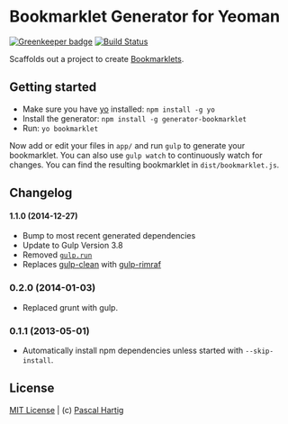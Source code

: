 # Bookmarklet Generator for Yeoman

[![Greenkeeper badge](https://badges.greenkeeper.io/passy/generator-bookmarklet.svg)](https://greenkeeper.io/)
[![Build Status](https://secure.travis-ci.org/passy/generator-bookmarklet.png?branch=master)](https://travis-ci.org/passy/generator-bookmarklet)

Scaffolds out a project to create
[Bookmarklets](http://en.wikipedia.org/wiki/Bookmarklet).

## Getting started
- Make sure you have [yo](https://github.com/yeoman/yo) installed:
    `npm install -g yo`
- Install the generator: `npm install -g generator-bookmarklet`
- Run: `yo bookmarklet`

Now add or edit your files in `app/` and run `gulp` to generate your
bookmarklet. You can also use `gulp watch` to continuously watch for changes.
You can find the resulting bookmarklet in `dist/bookmarklet.js`.

## Changelog

#### 1.1.0 (2014-12-27)

- Bump to most recent generated dependencies
- Update to Gulp Version 3.8
- Removed [`gulp.run`](https://github.com/gulpjs/gulp/issues/199)
- Replaces [gulp-clean](https://github.com/peter-vilja/gulp-clean) with [gulp-rimraf](https://github.com/robrich/gulp-rimraf)

### 0.2.0 (2014-01-03)

- Replaced grunt with gulp.

### 0.1.1 (2013-05-01)

- Automatically install npm dependencies unless started with `--skip-install`.

## License
[MIT License](http://en.wikipedia.org/wiki/MIT_License) |
(c) [Pascal Hartig](https://twitter.com/passy)
